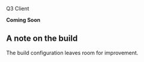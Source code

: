 Q3 Client

__Coming Soon__

## A note on the build

The build configuration leaves room for improvement.